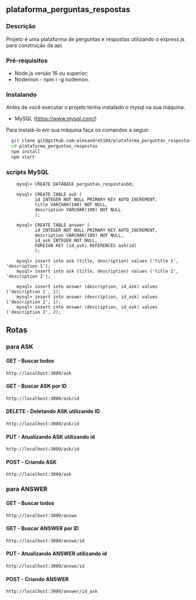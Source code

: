 ## plataforma_perguntas_respostas

### Descrição
Projeto é uma plataforma de perguntas e respostas utilizando o express.js para construção da api.

### Pré-requisitos

* Node.js versão 16 ou superior;
* Nodemon - npm i -g nodemon.

### Instalando
Antes de você executar o projeto tenha instalado o mysql na sua máquina.

* MySQL (https://www.mysql.com/)

Para instalá-lo em sua máquina faça os comandos a seguir:

``` bash
  git clone git@github.com:alexandre5104/plataforma_perguntas_respostas.git
  cd plataforma_perguntas_respostas
  npm install
  npm start
```

### scripts MySQL


```
    mysql> CREATE DATABASE perguntas_respostasbd;

    mysql> CREATE TABLE ask (
           id INTEGER NOT NULL PRIMARY KEY AUTO_INCREMENT,
           title VARCHAR(100) NOT NULL,
           description VARCHAR(100) NOT NULL
           );

    mysql> CREATE TABLE answer (
           id INTEGER NOT NULL PRIMARY KEY AUTO_INCREMENT,
           description VARCHAR(100) NOT NULL,
           id_ask INTEGER NOT NULL,
           FOREIGN KEY (id_ask) REFERENCES ask(id)
           );

    mysql> insert into ask (title, description) values ('title 1', 'description 1');
    mysql> insert into ask (title, description) values ('title 2', 'description 2');

    mysql> insert into answer (description, id_ask) values ('description 1', 1);
    mysql> insert into answer (description, id_ask) values ('description 2', 1);
    mysql> insert into answer (description, id_ask) values ('description 2', 2);

```
## Rotas 

### para ASK

#### GET - Buscar todos
```
http://localhost:3000/ask
```

#### GET - Buscar ASK por ID
```
http://localhost:3000/ask/id
```

#### DELETE - Deletando ASK utilizando ID
```
http://localhost:3000/ask/id
```

#### PUT - Atualizando ASK utilizando id
```
http://localhost:3000/ask/id
```

#### POST - Criando ASK
```
http://localhost:3000/ask
```

### para ANSWER

#### GET - Buscar todos
```
http://localhost:3000/answe
```

#### GET - Buscar ANSWER por ID
```
http://localhost:3000/answe/id
```

#### PUT - Atualizando ANSWER utilizando id
```
http://localhost:3000/answe/id
```

#### POST - Criando ANSWER
```
http://localhost:3000/answer/id_ask
```
